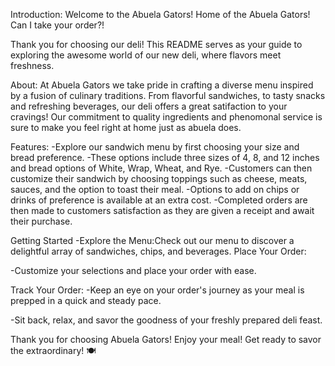Introduction: Welcome to the Abuela Gators! Home of the Abuela Gators! Can I take your order?!

Thank you for choosing our deli! This README serves as your guide to exploring the awesome world of our new deli, where flavors meet freshness. 

About:
At Abuela Gators we take pride in crafting a diverse menu inspired by a fusion of culinary traditions.
From flavorful sandwiches, to tasty snacks and refreshing beverages, our deli offers a great satifaction to your cravings!
Our commitment to quality ingredients and phenomonal service is sure to make you feel right at home just as abuela does.

Features:
-Explore our sandwich menu by first choosing your size and bread preference.
-These options include three sizes of 4, 8, and 12 inches and bread options of White, Wrap, Wheat, and Rye.
-Customers can then customize their sandwich by choosing toppings such as cheese, meats, sauces, and the option to toast their meal. 
-Options to add on chips or drinks of preference is available at an extra cost. 
-Completed orders are then made to customers satisfaction as they are given a receipt and await their purchase.

Getting Started
-Explore the Menu:Check out our menu to discover a delightful array of sandwiches, chips, and beverages.
Place Your Order:

-Customize your selections and place your order with ease.

Track Your Order:
-Keep an eye on your order's journey as your meal is prepped in a quick and steady pace.

-Sit back, relax, and savor the goodness of your freshly prepared deli feast.

Thank you for choosing Abuela Gators! Enjoy your meal! Get ready to savor the extraordinary! 🍽️

